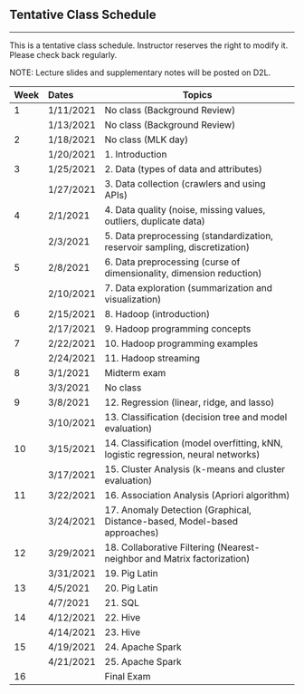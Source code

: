 ## Tentative Class Schedule
---
 This is a tentative class schedule. Instructor reserves the right to modify it. Please check back regularly. 
 
 NOTE: Lecture slides and supplementary notes will be posted on D2L. 

| Week |  Dates   |    Topics       |
|------|:---------|-----------------|
| 1  | 1/11/2021  | No class (Background Review) |
|    | 1/13/2021  | No class (Background Review) | 
| 2  | 1/18/2021  | No class (MLK day) | 
|    | 1/20/2021  | 1. Introduction  |
| 3  | 1/25/2021  | 2. Data (types of data and attributes) |
|    | 1/27/2021  | 3. Data collection (crawlers and using APIs) | 
| 4  | 2/1/2021  | 4.  Data quality (noise, missing values, outliers, duplicate data) |
|    | 2/3/2021  | 5.  Data preprocessing (standardization, reservoir sampling, discretization) | 
| 5  | 2/8/2021   | 6. Data preprocessing (curse of dimensionality, dimension reduction) |
|    | 2/10/2021   | 7. Data exploration (summarization and visualization) |
| 6  | 2/15/2021  | 8. Hadoop (introduction)  |
|    | 2/17/2021  | 9. Hadoop programming concepts  |
| 7  | 2/22/2021  | 10. Hadoop programming examples  |
|    | 2/24/2021  | 11. Hadoop streaming  |
| 8  | 3/1/2021  | Midterm exam  | 
|    | 3/3/2021  | No class      |
| 9  | 3/8/2021   | 12. Regression (linear, ridge, and lasso) |
|    | 3/10/2021  | 13. Classification (decision tree and model evaluation) |
| 10 | 3/15/2021  | 14. Classification (model overfitting, kNN, logistic regression, neural networks) |
|    | 3/17/2021  | 15. Cluster Analysis (k-means and cluster evaluation) |
| 11 | 3/22/2021  | 16. Association Analysis (Apriori algorithm) |
|    | 3/24/2021  | 17. Anomaly Detection (Graphical, Distance-based, Model-based approaches)  |
| 12 | 3/29/2021  | 18. Collaborative Filtering  (Nearest-neighbor and Matrix factorization) |
|    | 3/31/2021  | 19. Pig Latin    |
| 13 | 4/5/2021   | 20. Pig Latin     |
|    | 4/7/2021   | 21. SQL      | 
| 14 | 4/12/2021  | 22. Hive     |
|    | 4/14/2021  | 23. Hive     |
| 15 | 4/19/2021  | 24. Apache Spark    |
|    | 4/21/2021  | 25. Apache Spark    |
| 16 |            | Final Exam          |
